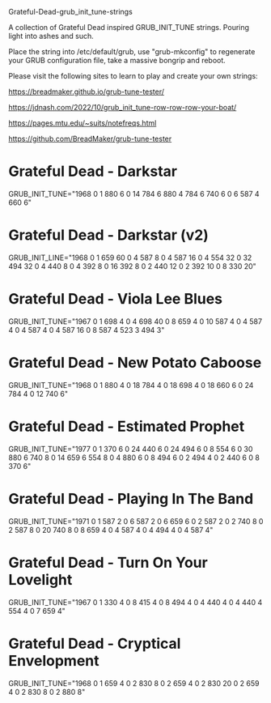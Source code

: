Grateful-Dead-grub_init_tune-strings

A collection of Grateful Dead inspired GRUB_INIT_TUNE strings. Pouring light into ashes and such.

Place the string into /etc/default/grub, use "grub-mkconfig" to regenerate your GRUB configuration file, take a massive bongrip and reboot.

Please visit the following sites to learn to play and create your own strings:

https://breadmaker.github.io/grub-tune-tester/

https://jdnash.com/2022/10/grub_init_tune-row-row-row-your-boat/

https://pages.mtu.edu/~suits/notefreqs.html

https://github.com/BreadMaker/grub-tune-tester

# Grateful Dead - Darkstar
GRUB_INIT_TUNE="1968 0 1 880 6 0 14 784 6 880 4 784 6 740 6 0 6 587 4 660 6"

# Grateful Dead - Darkstar (v2)
GRUB_INIT_LINE="1968 0 1 659 60 0 4 587 8 0 4 587 16 0 4 554 32 0 32 494 32 0 4 440 8 0 4 392 8 0 16 392 8 0 2 440 12 0 2 392 10 0 8 330 20"

# Grateful Dead - Viola Lee Blues
GRUB_INIT_TUNE="1967 0 1 698 4 0 4 698 40 0 8 659 4 0 10 587 4 0 4 587 4 0 4 587 4 0 4 587 16 0 8 587 4 523 3 494 3"

# Grateful Dead - New Potato Caboose
GRUB_INIT_TUNE="1968 0 1 880 4 0 18 784 4 0 18 698 4 0 18 660 6 0 24 784 4 0 12 740 6"

# Grateful Dead - Estimated Prophet
GRUB_INIT_TUNE="1977 0 1 370 6 0 24 440 6 0 24 494 6 0 8 554 6 0 30 880 6 740 8 0 14 659 6 554 8 0 4 880 6 0 8 494 6 0 2 494 4 0 2 440 6 0 8 370 6"

# Grateful Dead - Playing In The Band
GRUB_INIT_TUNE="1971 0 1 587 2 0 6 587 2 0 6 659 6 0 2 587 2 0 2 740 8 0 2 587 8 0 20 740 8 0 8 659 4 0 4 587 4 0 4 494 4 0 4 587 4"

# Grateful Dead - Turn On Your Lovelight
GRUB_INIT_TUNE="1967 0 1 330 4 0 8 415 4 0 8 494 4 0 4 440 4 0 4 440 4 554 4 0 7 659 4"

# Grateful Dead - Cryptical Envelopment
GRUB_INIT_TUNE="1968 0 1 659 4 0 2 830 8 0 2 659 4 0 2 830 20 0 2 659 4 0 2 830 8 0 2 880 8"
